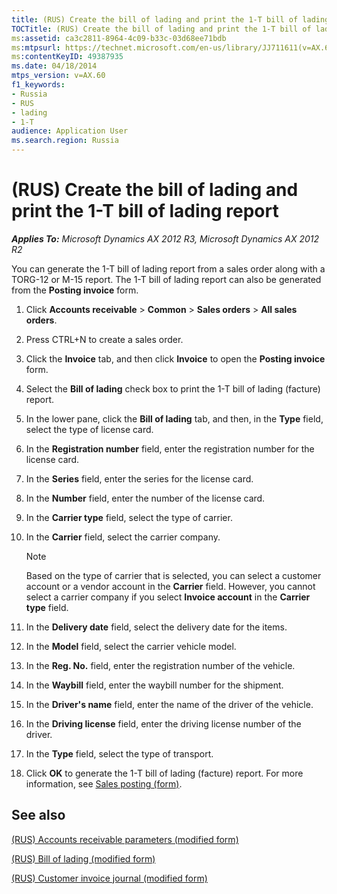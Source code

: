 ```yaml
---
title: (RUS) Create the bill of lading and print the 1-T bill of lading report
TOCTitle: (RUS) Create the bill of lading and print the 1-T bill of lading report
ms:assetid: ca3c2811-8964-4c09-b33c-03d68ee71bdb
ms:mtpsurl: https://technet.microsoft.com/en-us/library/JJ711611(v=AX.60)
ms:contentKeyID: 49387935
ms.date: 04/18/2014
mtps_version: v=AX.60
f1_keywords:
- Russia
- RUS
- lading
- 1-T
audience: Application User
ms.search.region: Russia
---
```


# (RUS) Create the bill of lading and print the 1-T bill of lading report 


_**Applies To:** Microsoft Dynamics AX 2012 R3, Microsoft Dynamics AX 2012 R2_

You can generate the 1-T bill of lading report from a sales order along with a TORG-12 or M-15 report. The 1-T bill of lading report can also be generated from the **Posting invoice** form.

1.  Click **Accounts receivable** \> **Common** \> **Sales orders** \> **All sales orders**.

2.  Press CTRL+N to create a sales order.

3.  Click the **Invoice** tab, and then click **Invoice** to open the **Posting invoice** form.

4.  Select the **Bill of lading** check box to print the 1-T bill of lading (facture) report.

5.  In the lower pane, click the **Bill of lading** tab, and then, in the **Type** field, select the type of license card.

6.  In the **Registration number** field, enter the registration number for the license card.

7.  In the **Series** field, enter the series for the license card.

8.  In the **Number** field, enter the number of the license card.

9.  In the **Carrier type** field, select the type of carrier.

10. In the **Carrier** field, select the carrier company.
    

    > [!NOTE]
    > <P>Based on the type of carrier that is selected, you can select a customer account or a vendor account in the <STRONG>Carrier</STRONG> field. However, you cannot select a carrier company if you select <STRONG>Invoice account</STRONG> in the <STRONG>Carrier type</STRONG> field.</P>



11. In the **Delivery date** field, select the delivery date for the items.

12. In the **Model** field, select the carrier vehicle model.

13. In the **Reg. No.** field, enter the registration number of the vehicle.

14. In the **Waybill** field, enter the waybill number for the shipment.

15. In the **Driver's name** field, enter the name of the driver of the vehicle.

16. In the **Driving license** field, enter the driving license number of the driver.

17. In the **Type** field, select the type of transport.

18. Click **OK** to generate the 1-T bill of lading (facture) report. For more information, see [Sales posting (form)](https://technet.microsoft.com/en-us/library/aa550287\(v=ax.60\)).

## See also

[(RUS) Accounts receivable parameters (modified form)](https://technet.microsoft.com/en-us/library/jj733289\(v=ax.60\))

[(RUS) Bill of lading (modified form)](https://technet.microsoft.com/en-us/library/jj711563\(v=ax.60\))

[(RUS) Customer invoice journal (modified form)](https://technet.microsoft.com/en-us/library/jj711658\(v=ax.60\))

  


